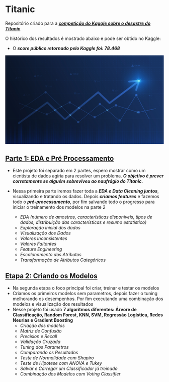 # Titanic
Repositório criado para a ***[competição do Kaggle sobre o desastre do Titanic](https://www.kaggle.com/c/titanic)***

O histórico dos resultados é mostrado abaixo e pode ser obtido no Kaggle:

- O ***score público retornado pelo Kaggle foi: 78.468***

<img src="https://github.com/RodrigoNavarroNogueira/Titanic/blob/master/img/graph_chart_with_moving_up_arrow_stock_market_financial_investment_diagram_on_blue_background.jpg" />

## [Parte 1: EDA e Pré Processamento](https://github.com/RodrigoNavarroNogueira/Titanic/blob/master/titanic_1.ipynb)

- Este projeto foi separado em 2 partes, espero mostrar como um cientista de dados agiria para resolver um problema. ***O objetivo é prever corretamente se alguém sobreviveu ao naufrágio do Titanic.***
- Nessa primeira parte iremos fazer toda a ***EDA e Data Cleaning juntos***, visualizando e tratando os dados. Depois ***criamos features*** e fazemos todo o ***pré-processamento***, por fim salvando todo o progresso para iniciar o treinamento dos modelos na parte 2

  - *EDA (número de amostras, características disponíveis, tipos de dados, distribuição das características e resumo estatístico)*
  - *Exploração inicial dos dados*
  - *Visualização dos Dados*
  - *Valores Inconsistentes*
  - *Valores Faltantes*
  - *Feature Engineering*
  - *Escalonamento dos Atributos*
  - *Transformação de Atributos Categóricos*

## [Etapa 2: Criando os Modelos](https://github.com/RodrigoNavarroNogueira/Titanic/blob/master/titanic_2.ipynb)
- Na segunda etapa o foco principal foi criar, treinar e testar os modelos
- Criamos os primeiros modelos sem parametros, depois fazer o tuning melhorando os desempenhos. Por fim executando uma combinação dos modelos e visualização dos resultados
- Nesse projeto foi usado **7 algoritmos diferentes: Árvore de Classificação, Random Forest, KNN, SVM, Regressão Logística, Redes Neurias e Gradient Boosting**
  - *Criação dos modelos*
  - *Matriz de Confusão*
  - *Precision e Recall*
  - *Validação Cruzada*
  - *Tuning dos Parametros*
  - *Comparando os Resultados*
  - *Teste de Normalidade com Shapiro*
  - *Teste de Hipotese com ANOVA e Tukey*
  - *Salvar e Carregar um Classificador já treinado*
  - *Combinação dos Modelos com Voting Classifier*
